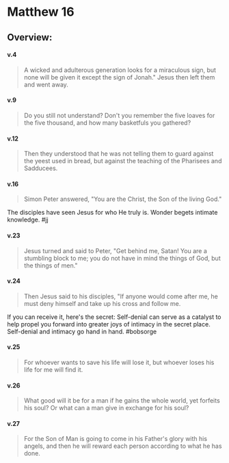 # Matthew 16

## Overview:


#### v.4
>A wicked and adulterous generation looks for a miraculous sign, but none will be given it except the sign of Jonah." Jesus then left them and went away.

#### v.9
>Do you still not understand? Don't you remember the five loaves for the five thousand, and how many basketfuls you gathered? 

#### v.12
>Then they understood that he was not telling them to guard against the yeest used in bread, but against the teaching of the Pharisees and Sadducees.

#### v.16
>Simon Peter answered, "You are the Christ, the Son of the living God."

The disciples have seen Jesus for who He truly is. Wonder begets intimate knowledge.
#jj 

#### v.23
>Jesus turned and said to Peter, "Get behind me, Satan! You are a stumbling block to me; you do not have in mind the things of God, but the things of men."

#### v.24
>Then Jesus said to his disciples, "If anyone would come after me, he must deny himself and take up his cross and follow me.

If you can receive it, here's the secret: Self-denial can serve as a catalyst to help propel you forward into greater joys of intimacy in the secret place. Self-denial and intimacy go hand in hand.
#bobsorge 

#### v.25
>For whoever wants to save his life will lose it, but whoever loses his life for me will find it.

#### v.26
>What good will it be for a man if he gains the whole world, yet forfeits his soul? Or what can a man give in exchange for his soul?

#### v.27
>For the Son of Man is going to come in his Father's glory with his angels, and then he will reward each person according to what he has done.
